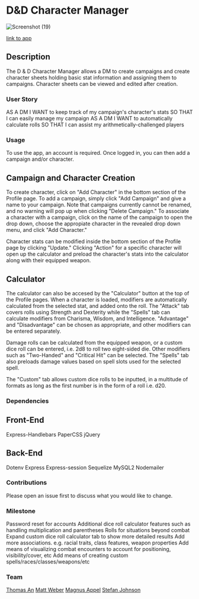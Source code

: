 # D&D Character Manager

![Screenshot (19)](https://user-images.githubusercontent.com/70540019/97221578-542b9480-178a-11eb-8bf9-1727c30daa64.png)

[link to app](https://stark-island-65376.herokuapp.com/campaigns)


## Description 

The D & D Character Manager allows a DM to create campaigns and create character sheets holding basic stat information and assigning them to campaigns. Character sheets can be viewed and edited after creation. 

### User Story

AS A DM
I WANT to keep track of my campaign's character's stats
SO THAT I can easily manage my campaign
AS A DM
I WANT to automatically calculate rolls
SO THAT I can assist my arithmetically-challenged players


### Usage

To use the app, an account is required. Once logged in, you can then add a campaign and/or character. 

## Campaign and Character Creation
To create character, click on "Add Character" in the bottom section of the Profile page. To add a campaign, simply click "Add Campaign" and give a name to your campaign. Note that campaigns currently cannot be renamed, and no warning will pop up when clicking "Delete Campaign." To associate a character with a campaign, click on the name of the campaign to open the drop down, choose the appropiate character in the revealed drop down menu, and click "Add Character."

Character stats can be modified inside the bottom section of the Profile page by clicking "Update." Clicking "Action" for a specific character will open up the calculator and preload the character's stats into the calculator along with their equipped weapon. 

## Calculator

The calculator can also be accesed by the "Calculator" button at the top of the Profile pages. When a character is loaded, modifiers are automatically calculated from the selected stat, and added onto the roll. The "Attack" tab covers rolls using Strength and Dexterity while the "Spells" tab can calculate modifiers from Charisma, Wisdom, and Intelligence. "Advantage" and "Disadvantage" can be chosen as appropriate, and other modifiers can be entered separately. 

Damage rolls can be calculated from the equipped weapon, or a custom dice roll can be entered, i.e. 2d8 to roll two eight-sided die. Other modifiers such as "Two-Handed" and "Critical Hit" can be selected. The "Spells" tab also preloads damage values based on spell slots used for the selected spell.

The "Custom" tab allows custom dice rolls to be inputted, in a multitude of formats as long as the first number is in the form of a roll i.e. d20.

### Dependencies

## Front-End
Express-Handlebars
PaperCSS
jQuery

## Back-End
Dotenv
Express
Express-session
Sequelize
MySQL2
Nodemailer

### Contributions
Please open an issue first to discuss what you would like to change.

### Milestone
Password reset for accounts
Additional dice roll calculator features such as handling multiplication and parentheses
Rolls for situations beyond combat
Expand custom dice roll calculator tab to show more detailed results
Add more associations. e.g. racial traits, class features, weapon properties
Add means of visualizing combat encounters to account for positioning, visibility/cover, etc
Add means of creating custom spells/races/classes/weapons/etc


### Team

[Thomas An](https://github.com/artuis/)
[Matt Weber](https://github.com/webermg/)
[Magnus Appel](https://github.com/Magnus-Jay/)
[Stefan Johnson](https://github.com/Stefj12/)

